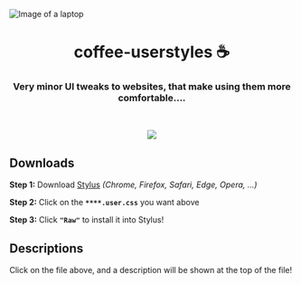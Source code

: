 ![Image of a laptop](https://raw.githubusercontent.com/coffeebank/coffeebank.github.io/master/home/media/agnieszka-boeske-ky0ljKGar78-unsplash.jpg)

<h1 align="center">coffee-userstyles ☕</h1>

<h3 align="center">Very minor UI tweaks to websites, that make using them more comfortable....</h3>

<br />
<p align="center">
  <a href="https://github.com/openstyles/stylus#stylus">
    <img src="https://img.shields.io/badge/-What's%20a%20userstyle%3F-00ffff?style=for-the-badge&logo=gitbook&logoColor=white&labelColor=gray" />
  </a>
</p>

## Downloads

**Step 1:** Download [Stylus](https://github.com/openstyles/stylus#stylus) *(Chrome, Firefox, Safari, Edge, Opera, ...)*

**Step 2:** Click on the **`****.user.css`** you want above

**Step 3:** Click **`"Raw"`** to install it into Stylus!


## Descriptions

Click on the file above, and a description will be shown at the top of the file!
